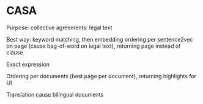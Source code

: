 # CASA

Purpose: collective agreements: legal text

Best way: keyword matching, then embedding ordering per sentence2vec on page (cause bag-of-word on legal text), returning page instead of clause.

Exact expression

Ordering per documents (best page per document), returning highlights for UI

Translation cause bilingual documents
